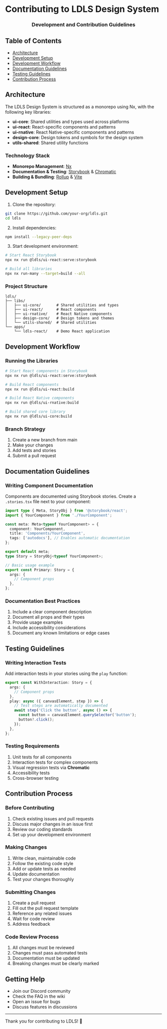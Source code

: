 # Contributing to LDLS Design System

<h3 align="center">Development and Contribution Guidelines</h3>

## Table of Contents

- [Architecture](#architecture)
- [Development Setup](#development-setup)
- [Development Workflow](#development-workflow)
- [Documentation Guidelines](#documentation-guidelines)
- [Testing Guidelines](#testing-guidelines)
- [Contribution Process](#contribution-process)

## Architecture

The LDLS Design System is structured as a monorepo using Nx, with the following key libraries:

- **ui-core**: Shared utilities and types used across platforms
- **ui-react**: React-specific components and patterns
- **ui-rnative**: React Native-specific components and patterns
- **design-core**: Design tokens and symbols for the design system
- **utils-shared**: Shared utility functions

### Technology Stack

- **Monorepo Management**: [Nx](https://nx.dev/)
- **Documentation & Testing**: [Storybook](https://storybook.js.org/) & [Chromatic](https://www.chromatic.com/)
- **Building & Bundling**: [Rollup](https://rollupjs.org/) & [Vite](https://vitejs.dev/)

## Development Setup

1. Clone the repository:

```bash
git clone https://github.com/your-org/ldls.git
cd ldls
```

2. Install dependencies:

```bash
npm install --legacy-peer-deps
```

3. Start development environment:

```bash
# Start React Storybook
npx nx run @ldls/ui-react:serve:storybook

# Build all libraries
npx nx run-many --target=build --all
```

### Project Structure

```
ldls/
├── libs/
│   ├── ui-core/       # Shared utilities and types
│   ├── ui-react/      # React components
│   ├── ui-rnative/    # React Native components
│   ├── design-core/   # Design tokens and themes
│   └── utils-shared/  # Shared utilities
└── apps/
    └── ldls-react/    # Demo React application
```

## Development Workflow

### Running the Libraries

```bash
# Start React components in Storybook
npx nx run @ldls/ui-react:serve:storybook

# Build React components
npx nx run @ldls/ui-react:build

# Build React Native components
npx nx run @ldls/ui-rnative:build

# Build shared core library
npx nx run @ldls/ui-core:build
```

### Branch Strategy

1. Create a new branch from main
2. Make your changes
3. Add tests and stories
4. Submit a pull request

## Documentation Guidelines

### Writing Component Documentation

Components are documented using Storybook stories. Create a `.stories.tsx` file next to your component:

```typescript
import type { Meta, StoryObj } from '@storybook/react';
import { YourComponent } from './YourComponent';

const meta: Meta<typeof YourComponent> = {
  component: YourComponent,
  title: 'Components/YourComponent',
  tags: ['autodocs'], // Enables automatic documentation
};

export default meta;
type Story = StoryObj<typeof YourComponent>;

// Basic usage example
export const Primary: Story = {
  args: {
    // Component props
  },
};
```

### Documentation Best Practices

1. Include a clear component description
2. Document all props and their types
3. Provide usage examples
4. Include accessibility considerations
5. Document any known limitations or edge cases

## Testing Guidelines

### Writing Interaction Tests

Add interaction tests in your stories using the `play` function:

```typescript
export const WithInteraction: Story = {
  args: {
    // Component props
  },
  play: async ({ canvasElement, step }) => {
    // Test steps are automatically documented
    await step('Click the button', async () => {
      const button = canvasElement.querySelector('button');
      button?.click();
    });
  },
};
```

### Testing Requirements

1. Unit tests for all components
2. Interaction tests for complex components
3. Visual regression tests via **Chromatic**
4. Accessibility tests
5. Cross-browser testing

## Contribution Process

### Before Contributing

1. Check existing issues and pull requests
2. Discuss major changes in an issue first
3. Review our coding standards
4. Set up your development environment

### Making Changes

1. Write clean, maintainable code
2. Follow the existing code style
3. Add or update tests as needed
4. Update documentation
5. Test your changes thoroughly

### Submitting Changes

1. Create a pull request
2. Fill out the pull request template
3. Reference any related issues
4. Wait for code review
5. Address feedback

### Code Review Process

1. All changes must be reviewed
2. Changes must pass automated tests
3. Documentation must be updated
4. Breaking changes must be clearly marked

## Getting Help

- Join our Discord community
- Check the FAQ in the wiki
- Open an issue for bugs
- Discuss features in discussions

---

Thank you for contributing to LDLS! 🎉

